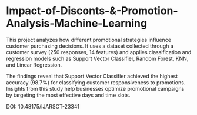 # Impact-of-Disconts-&-Promotion-Analysis-Machine-Learning

This project analyzes how different promotional strategies influence customer purchasing decisions. It uses a dataset collected through a customer survey (250 responses, 14 features) and applies classification and regression models such as Support Vector Classifier, Random Forest, KNN, and Linear Regression.

The findings reveal that Support Vector Classifier achieved the highest accuracy (98.7%) for classifying customer responsiveness to promotions. Insights from this study help businesses optimize promotional campaigns by targeting the most effective days and time slots.

DOI: 10.48175/IJARSCT-23341
